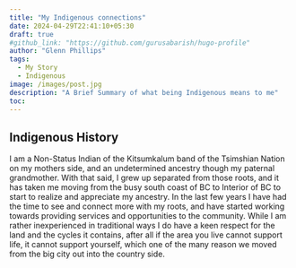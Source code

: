 ```yaml
---
title: "My Indigenous connections"
date: 2024-04-29T22:41:10+05:30
draft: true
#github_link: "https://github.com/gurusabarish/hugo-profile"
author: "Glenn Phillips"
tags:
  - My Story
  - Indigenous
image: /images/post.jpg
description: "A Brief Summary of what being Indigenous means to me"
toc: 
---
```


## Indigenous History

I am a Non-Status Indian of the Kitsumkalum band of the Tsimshian Nation on my mothers side, and an undetermined ancestry though my paternal grandmother. With that said, I grew up separated from those roots, and it has taken me moving from the busy south coast of BC to Interior of BC to start to realize and appreciate my ancestry. In the last few years I have had the time to see and connect more with my roots, and have started working towards providing services and opportunities to the community.  While I am rather inexperienced in traditional ways I do have a keen respect for the land and the cycles it contains, after all if the area you live cannot support life, it cannot support yourself, which one of the many reason we moved from the big city out into the country side.